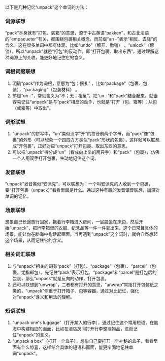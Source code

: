 以下是几种记忆“unpack”这个单词的方法：

### 词源联想
“pack”本身就有“打包、装箱”的意思，源于中古英语“pakken”，和古北法语的“empaqueter”有关，都围绕包裹相关概念。而前缀“un -”表示“相反、去除”的含义，这在很多单词中都有体现，比如“undo”（解开、撤销） 、“unlock”（解锁）。所以“unpack”就是“打包”的反动作，即“打开包裹、取出东西”，通过理解这种词源上的关联，能更好地记住它的含义。

### 词根词缀联想
1. 明确“pack”作为词根，意思为“包；捆扎” ，比如“package”（包裹、包装），“packaging”（包装材料） 。
2. 前缀“un -”，常见含义为“不；无；相反”。把“un -”和“pack”结合起来，就很容易记住“unpack”是与“pack”相反的动作，也就是“打开（包、箱等）；从包（或箱等）中取出”。

### 词形联想
1. “unpack”的拼写中，“un”类似汉字“开”的拼音前两个字母，而“pack”像“包裹”的外形（可以想象一个四四方方类似“pack”形状的包裹），这样就可以联想成“开包裹”，正好对应“unpack”打开包裹、取出东西的意思。
2. 可以把“unpack”拆分成“un”（看成向上举的两只手）和“pack”（包裹），仿佛一个人用双手打开包裹，生动地记住这个词。

### 发音联想
“unpack”发音类似“安派克”，可以联想为：一个叫安派克的人收到一个包裹，要“打开包裹（unpack）”看看里面是什么。通过这种有趣的发音谐音联想，加深对单词的记忆。

### 场景联想
想象自己长途旅行回家，拖着行李箱进入房间，一屁股坐在床边，然后开始“unpack”，把行李箱里的衣服、纪念品等一件一件拿出来。这个日常且具体的场景，能让你在脑海中构建起画面，当再遇到“unpack”这个词时，就会自然想起这个场景，从而记住它的含义。

### 相关词汇联想
1. 与“unpack”相关的词有“pack”（打包）、“package”（包裹）、“parcel”（包裹，尤指邮包）。先记住“pack”表示打包，“package”和“parcel”是打包后的包裹，那么“unpack”就是反向的动作，打开包裹。
2. 还可以联想到“unwrap”，二者都有打开的意思，“unwrap”常指打开包装纸之类的，“unpack”侧重于打开箱子、包等容器，通过对比记忆，强化对“unpack”含义和用法的理解。

### 短语联想
1. “unpack one's luggage”（打开某人的行李），通过记住这个常用短语，在脑海中构建相应的画面，比如在酒店房间打开行李整理物品，进而记住“unpack”的含义。
2. “unpack a box”（打开一个盒子），想象自己要打开一个神秘的盒子，看看里面有什么惊喜，这样结合具体的短语和画面，能更牢固地记住单词“unpack”。 